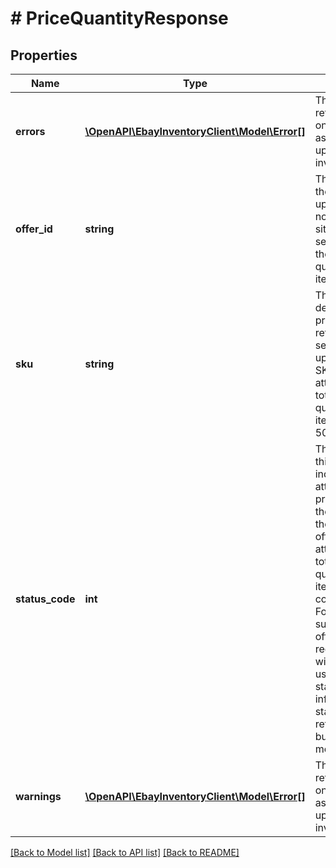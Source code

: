 # # PriceQuantityResponse

## Properties

Name | Type | Description | Notes
------------ | ------------- | ------------- | -------------
**errors** | [**\OpenAPI\EbayInventoryClient\Model\Error[]**](Error.md) | This array will be returned if there were one or more errors associated with the update to the offer or inventory item record. | [optional]
**offer_id** | **string** | The unique identifier of the offer that was updated. This field will not be returned in situations where the seller is only updating the total &#39;ship-to-home&#39; quantity of an inventory item record. | [optional]
**sku** | **string** | This is the seller-defined SKU value of the product. This field is returned whether the seller attempted to update an offer with the SKU value or just attempted to update the total &#39;ship-to-home&#39; quantity of an inventory item record. Max Length: 50 | [optional]
**status_code** | **int** | The value returned in this container will indicate the status of the attempt to update the price and/or quantity of the offer (specified in the corresponding offerId field) or the attempt to update the total &#39;ship-to-home&#39; quantity of an inventory item (specified in the corresponding sku field). For a completely successful update of an offer or inventory item record, a value of 200 will appear in this field. A user can view the HTTP status codes section for information on other status codes that may be returned with the bulkUpdatePriceQuantity method. | [optional]
**warnings** | [**\OpenAPI\EbayInventoryClient\Model\Error[]**](Error.md) | This array will be returned if there were one or more warnings associated with the update to the offer or inventory item record. | [optional]

[[Back to Model list]](../../README.md#models) [[Back to API list]](../../README.md#endpoints) [[Back to README]](../../README.md)
